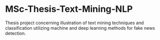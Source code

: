 # MSc-Thesis-Text-Mining-NLP
Thesis project concerning illustration of text mining techniques and classification utilizing machine and deep learning methods for fake news detection.
